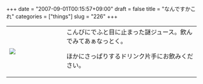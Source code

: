 +++
date = "2007-09-01T00:15:57+09:00"
draft = false
title = "なんですかこれ"
categories = ["things"]
slug = "226"
+++

<table width="100%">
<tr>
<td valign="middle" style="width: 30%"><img border="0" src="https://keruru.net/images/46d830ad3ba1f-070901-000505.jpg" /></td>
<td valign="middle" style="width: 70%">こんびにでふと目に止まった謎ジュース。飲んでみてあぁなっとく。

ほかにさっぱりするドリンク片手にお飲みください。</td>
</tr>
</table>
